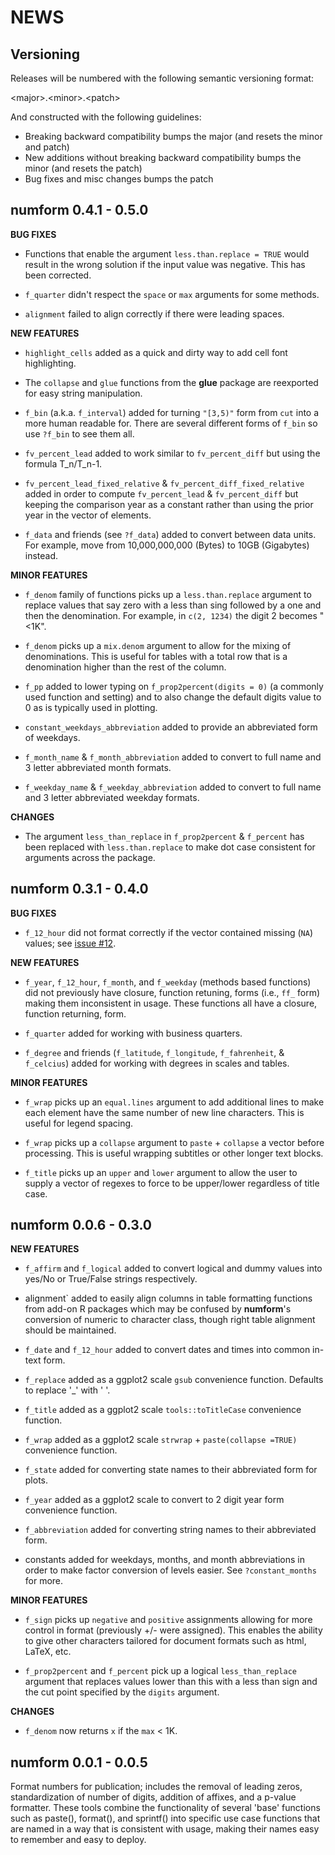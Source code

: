 NEWS
====

Versioning
----------

Releases will be numbered with the following semantic versioning format:

&lt;major&gt;.&lt;minor&gt;.&lt;patch&gt;

And constructed with the following guidelines:

* Breaking backward compatibility bumps the major (and resets the minor
  and patch)
* New additions without breaking backward compatibility bumps the minor
  (and resets the patch)
* Bug fixes and misc changes bumps the patch



numform 0.4.1 - 0.5.0
----------------------------------------------------------------

**BUG FIXES**

* Functions that enable the argument `less.than.replace = TRUE` would result in
  the wrong solution if the input value was negative.  This has been corrected.

* `f_quarter` didn't respect the `space` or `max` arguments for some methods.

* `alignment` failed to align correctly if there were leading spaces.

**NEW FEATURES**

* `highlight_cells` added as a quick and dirty way to add cell font highlighting.

* The `collapse` and `glue` functions from the **glue** package are reexported
  for easy string manipulation.

* `f_bin` (a.k.a. `f_interval`) added for turning `"[3,5)"` form from `cut` into
  a more human readable for.  There are several different forms of `f_bin` so
  use `?f_bin` to see them all.

* `fv_percent_lead` added to work similar to `fv_percent_diff` but using the
  formula T_n/T_n-1.

* `fv_percent_lead_fixed_relative` & `fv_percent_diff_fixed_relative` added in
  order to compute `fv_percent_lead` & `fv_percent_diff` but keeping the
  comparison year as a constant rather than using the prior year in the vector
  of elements.

* `f_data` and friends (see `?f_data`) added to convert between data units.  For
  example, move from  10,000,000,000 (Bytes) to 10GB (Gigabytes) instead.

**MINOR FEATURES**

* `f_denom` family of functions picks up a `less.than.replace` argument to
  replace values that say zero with a less than sing followed by a one and then
  the denomination.  For example, in `c(2, 1234)` the digit 2 becomes "&lt;1K".

* `f_denom` picks up a `mix.denom` argument to allow for the mixing of
  denominations.  This is useful for tables with a total row that is a
  denomination higher than the rest of the column.

* `f_pp` added to lower typing on `f_prop2percent(digits = 0)` (a commonly used function and setting) and to also change
  the default digits value to 0 as is typically used in plotting.

* `constant_weekdays_abbreviation` added to provide an abbreviated form of
  weekdays.

* `f_month_name` & `f_month_abbreviation` added to convert to full name and
  3 letter abbreviated month formats.

* `f_weekday_name` & `f_weekday_abbreviation` added to convert to full name and
  3 letter abbreviated weekday formats.


**CHANGES**

* The argument `less_than_replace` in `f_prop2percent` & `f_percent` has been
  replaced with `less.than.replace` to make dot case consistent for arguments
  across the package.




numform 0.3.1 - 0.4.0
----------------------------------------------------------------

**BUG FIXES**

* `f_12_hour` did not format correctly if the vector contained missing (`NA`)
  values; see <a href="https://github.com/trinker/numform/issues/12">issue #12</a>.

**NEW FEATURES**

* `f_year`, `f_12_hour`, `f_month`, and `f_weekday` (methods based functions)
  did not previously have closure, function retuning, forms (i.e., `ff_` form)
  making them inconsistent in usage.  These functions all have a closure, function
  returning, form.

* `f_quarter` added for working with business quarters.

* `f_degree` and friends (`f_latitude`, `f_longitude`, `f_fahrenheit`, &
  `f_celcius`) added for working with degrees in scales and tables.

**MINOR FEATURES**

* `f_wrap` picks up an `equal.lines` argument to add additional lines to make
  each element have the same number of new line characters.  This is useful for
  legend spacing.

* `f_wrap` picks up a `collapse` argument to `paste` + `collapse` a vector before
  processing.  This is useful wrapping subtitles or other longer text blocks.

* `f_title` picks up an `upper` and `lower` argument to allow the user to supply
  a vector of regexes to force to be upper/lower regardless of title case.




numform 0.0.6 - 0.3.0
----------------------------------------------------------------

**NEW FEATURES**

* `f_affirm` and `f_logical` added to convert logical and dummy values into
  yes/No or True/False strings respectively.

* alignment` added to easily align columns in table formatting functions from
  add-on R packages which may be confused by **numform**'s conversion of numeric
  to character class, though right table alignment should be maintained.

* `f_date` and `f_12_hour` added to convert dates and times into common in-text
  form.

* `f_replace` added as a ggplot2 scale `gsub` convenience function.  Defaults
  to replace '_' with ' '.

* `f_title` added as a ggplot2 scale `tools::toTitleCase` convenience function.

* `f_wrap` added as a ggplot2 scale `strwrap` + `paste(collapse =TRUE)`
  convenience function.

* `f_state` added for converting state names to their abbreviated form for plots.

* `f_year` added as a ggplot2 scale to convert to 2 digit year form convenience
  function.

* `f_abbreviation` added for converting string names to their abbreviated form.

* constants added for weekdays, months, and month abbreviations in order to make
  factor conversion of levels easier.  See `?constant_months` for more.

**MINOR FEATURES**

* `f_sign` picks up `negative` and `positive` assignments allowing for more
  control in format (previously +/- were assigned).  This enables the ability to
  give other characters tailored for document formats such as html, LaTeX, etc.

* `f_prop2percent` and `f_percent` pick up a logical `less_than_replace`
  argument that replaces values lower than this with a less than sign and the
  cut point specified by the `digits` argument.

**CHANGES**

* `f_denom` now returns `x` if the `max` &lt; 1K.



numform 0.0.1 - 0.0.5
----------------------------------------------------------------

Format numbers for publication; includes the removal of leading zeros,
standardization of number of digits, addition of affixes, and a p-value
formatter.  These tools combine the functionality of several 'base' functions
such as paste(), format(), and sprintf() into specific use case functions that
are named in a way that is consistent with usage, making their names easy to
remember and easy to deploy.